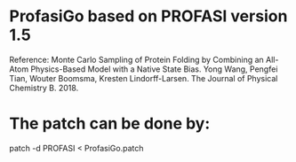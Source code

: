 # ProfasiGo based on PROFASI version 1.5
Reference:
Monte Carlo Sampling of Protein Folding by Combining an All-Atom Physics-Based Model with a Native State Bias. Yong Wang, Pengfei Tian, Wouter Boomsma, Kresten Lindorff-Larsen. The Journal of Physical Chemistry B. 2018.

# The patch can be done by:
patch -d PROFASI < ProfasiGo.patch
